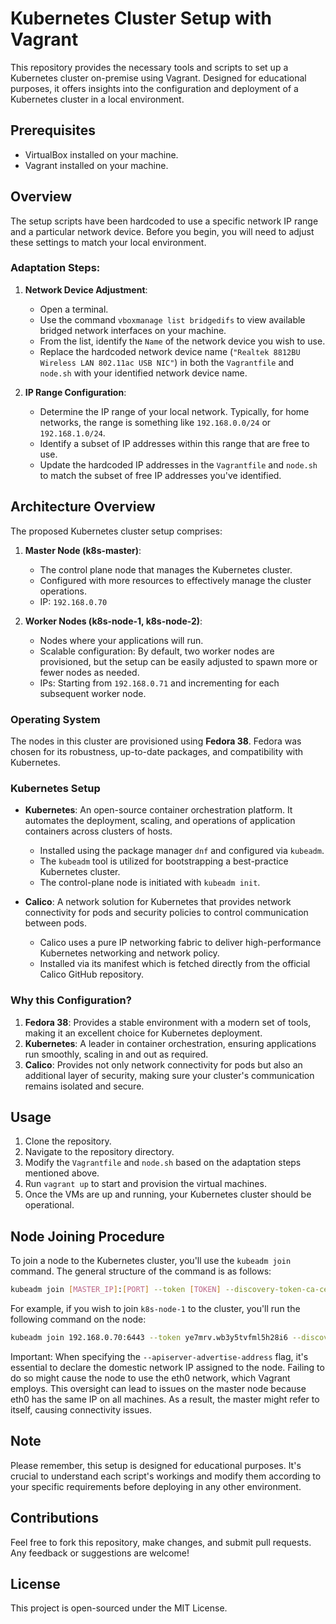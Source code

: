 # Kubernetes Cluster Setup with Vagrant

This repository provides the necessary tools and scripts to set up a Kubernetes cluster on-premise using Vagrant. Designed for educational purposes, it offers insights into the configuration and deployment of a Kubernetes cluster in a local environment.

## Prerequisites
- VirtualBox installed on your machine.
- Vagrant installed on your machine.

## Overview
The setup scripts have been hardcoded to use a specific network IP range and a particular network device. Before you begin, you will need to adjust these settings to match your local environment.

### Adaptation Steps:
1. **Network Device Adjustment**:
    - Open a terminal.
    - Use the command `vboxmanage list bridgedifs` to view available bridged network interfaces on your machine.
    - From the list, identify the `Name` of the network device you wish to use.
    - Replace the hardcoded network device name (`"Realtek 8812BU Wireless LAN 802.11ac USB NIC"`) in both the `Vagrantfile` and `node.sh` with your identified network device name.

2. **IP Range Configuration**:
    - Determine the IP range of your local network. Typically, for home networks, the range is something like `192.168.0.0/24` or `192.168.1.0/24`.
    - Identify a subset of IP addresses within this range that are free to use.
    - Update the hardcoded IP addresses in the `Vagrantfile` and `node.sh` to match the subset of free IP addresses you've identified.

## Architecture Overview

The proposed Kubernetes cluster setup comprises:

1. **Master Node (k8s-master)**:
    - The control plane node that manages the Kubernetes cluster.
    - Configured with more resources to effectively manage the cluster operations.
    - IP: `192.168.0.70`

2. **Worker Nodes (k8s-node-1, k8s-node-2)**:
    - Nodes where your applications will run.
    - Scalable configuration: By default, two worker nodes are provisioned, but the setup can be easily adjusted to spawn more or fewer nodes as needed.
    - IPs: Starting from `192.168.0.71` and incrementing for each subsequent worker node.

### Operating System
The nodes in this cluster are provisioned using **Fedora 38**. Fedora was chosen for its robustness, up-to-date packages, and compatibility with Kubernetes.

### Kubernetes Setup
- **Kubernetes**: An open-source container orchestration platform. It automates the deployment, scaling, and operations of application containers across clusters of hosts.
    - Installed using the package manager `dnf` and configured via `kubeadm`.
    - The `kubeadm` tool is utilized for bootstrapping a best-practice Kubernetes cluster.
    - The control-plane node is initiated with `kubeadm init`.

- **Calico**: A network solution for Kubernetes that provides network connectivity for pods and security policies to control communication between pods.
    - Calico uses a pure IP networking fabric to deliver high-performance Kubernetes networking and network policy.
    - Installed via its manifest which is fetched directly from the official Calico GitHub repository.

### Why this Configuration?

1. **Fedora 38**: Provides a stable environment with a modern set of tools, making it an excellent choice for Kubernetes deployment.
2. **Kubernetes**: A leader in container orchestration, ensuring applications run smoothly, scaling in and out as required.
3. **Calico**: Provides not only network connectivity for pods but also an additional layer of security, making sure your cluster's communication remains isolated and secure.


## Usage
1. Clone the repository.
2. Navigate to the repository directory.
3. Modify the `Vagrantfile` and `node.sh` based on the adaptation steps mentioned above.
4. Run `vagrant up` to start and provision the virtual machines.
5. Once the VMs are up and running, your Kubernetes cluster should be operational.

## Node Joining Procedure

To join a node to the Kubernetes cluster, you'll use the `kubeadm join` command. The general structure of the command is as follows:

```bash
kubeadm join [MASTER_IP]:[PORT] --token [TOKEN] --discovery-token-ca-cert-hash [HASH] --apiserver-advertise-address=[NODE_IP]
```

For example, if you wish to join `k8s-node-1` to the cluster, you'll run the following command on the node:

```bash
kubeadm join 192.168.0.70:6443 --token ye7mrv.wb3y5tvfml5h28i6 --discovery-token-ca-cert-hash sha256:54b4d8feb39efdad99a55c365b3cd6be3e746f15230736e4d73f6784bd875ce7 --apiserver-advertise-address=192.168.0.71
```

Important: When specifying the `--apiserver-advertise-address` flag, it's essential to declare the domestic network IP assigned to the node. Failing to do so might cause the node to use the eth0 network, which Vagrant employs. This oversight can lead to issues on the master node because eth0 has the same IP on all machines. As a result, the master might refer to itself, causing connectivity issues.


## Note
Please remember, this setup is designed for educational purposes. It's crucial to understand each script's workings and modify them according to your specific requirements before deploying in any other environment.

## Contributions
Feel free to fork this repository, make changes, and submit pull requests. Any feedback or suggestions are welcome!

## License
This project is open-sourced under the MIT License.
